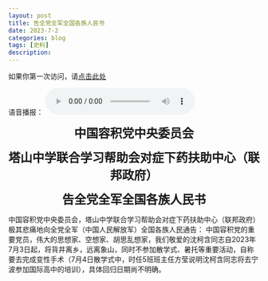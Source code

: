 ```yaml
---
layout: post
title: 告全党全军全国各族人民书
date: 2023-7-2
categories: blog
tags: [史料]
description: 
---
```

如果你第一次访问，请[点击此处](https://ovule-seed.github.io/blog/2023/01/30/z9-%E6%A0%B8%E5%BF%83/)

语音播报：
<audio controls>
	<source src="https://link.jscdn.cn/1drv/aHR0cHM6Ly8xZHJ2Lm1zL3UvcyFBbkRfWnc1MWxQUWpnU0dYS0g4NlhrVlJhczhlP2U9NmoweUVj.mp3" type="audio/mpeg">
	您的浏览器暂不支持
</audio>

<p align="center"><font size=5><b>中国容积党中央委员会</b></font></p>
<p align="center"><font size=5><b>塔山中学联合学习帮助会对症下药扶助中心（联邦政府）</b></font></p> 
<p align="center"><font size=5><b>告全党全军全国各族人民书</b></font></p> 



中国容积党中央委员会，塔山中学联合学习帮助会对症下药扶助中心（联邦政府）极其悲痛地向全党全军（中国人民解放军）全国各族人民通告：
中国容积党的重要党员，伟大的思想家、空想家、胡思乱想家，我们敬爱的沈柯含同志自2023年7月3日起，将背井离乡，远离象山，同时不参加散学式、暑托等重要活动，自称要去完成变性手术（7月4日散学式中，时任5班班主任方莹说明沈柯含同志将去宁波参加国际高中的培训），具体回归日期尚不明确。
